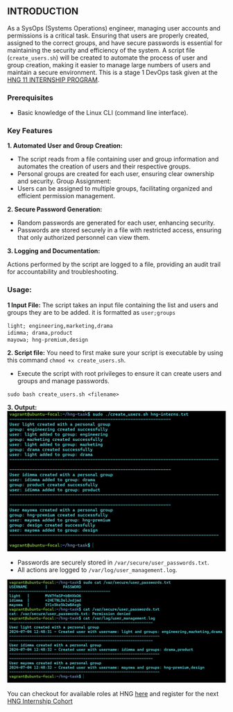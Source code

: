 ## INTRODUCTION

As a SysOps (Systems Operations) engineer, managing user accounts and permissions is a critical task. Ensuring that users are properly created, assigned to the correct groups, and have secure passwords is essential for maintaining the security and efficiency of the system. A script file (`create_users.sh`) will be created to automate the process of user and group creation, making it easier to manage large numbers of users and maintain a secure environment. This is a stage 1 DevOps task given at the [HNG 11 INTERNSHIP PROGRAM](https://hng.tech/internship).

### Prerequisites

- Basic knowledge of the Linux CLI (command line interface).

### Key Features

**1. Automated User and Group Creation:**

- The script reads from a file containing user and group information and automates the creation of users and their respective groups.
- Personal groups are created for each user, ensuring clear ownership and security.
  Group Assignment:
- Users can be assigned to multiple groups, facilitating organized and efficient permission management.

**2. Secure Password Generation:**

- Random passwords are generated for each user, enhancing security.
- Passwords are stored securely in a file with restricted access, ensuring that only authorized personnel can view them.

**3. Logging and Documentation:**

Actions performed by the script are logged to a file, providing an audit trail for accountability and troubleshooting.

### Usage:

**1 Input File:** The script takes an input file containing the list and users and groups they are to be added. it is formatted as `user;groups`

```
light; engineering,marketing,drama
idimma; drama,product
mayowa; hng-premium,design
```

**2. Script file:** You need to first make sure your script is executable by using this command `chmod +x create_users.sh`.

- Execute the script with root privileges to ensure it can create users and groups and manage passwords.

```
sudo bash create_users.sh <filename>
```

**3. Output:**
![Outputs](img/created.jpg)

- Passwords are securely stored in `/var/secure/user_passwords.txt`.
- All actions are logged to `/var/log/user_management.log`.

![Outputs](img/output.jpg)

You can checkout for available roles at HNG [here](https://hng.tech/hire) and register for the next [HNG Internship Cohort](https://hng.tech/internship)
